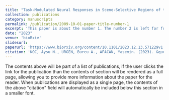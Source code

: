 ```yaml
---
title: "Task-Modulated Neural Responses in Scene-Selective Regions of the Human Brain"
collection: publications
category: manuscripts
permalink: /publication/2009-10-01-paper-title-number-1
excerpt: 'This paper is about the number 1. The number 2 is left for future work.'
date: "2023"
venue: 'bioRxiv'
slidesurl: 
paperurl: 'https://www.biorxiv.org/content/10.1101/2023.12.13.571229v1'
citation: 'KOC, Aysu N., URGEN, Burcu A., AFACAN, Yasemin. (2023). &quot;Paper Title Number 1.&quot; <i>bioRxiv</i>. 1(1).'
---
```


The contents above will be part of a list of publications, if the user clicks the link for the publication than the contents of section will be rendered as a full page, allowing you to provide more information about the paper for the reader. When publications are displayed as a single page, the contents of the above "citation" field will automatically be included below this section in a smaller font.
